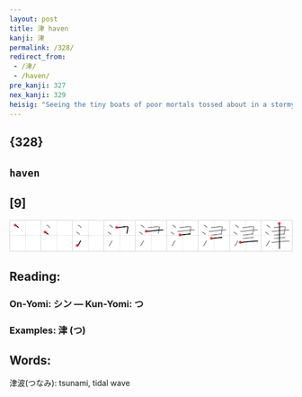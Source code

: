 ```yaml
---
layout: post
title: 津 haven
kanji: 津
permalink: /328/
redirect_from:
 - /津/
 - /haven/
pre_kanji: 327
nex_kanji: 329
heisig: "Seeing the tiny boats of poor mortals tossed about in a stormy sea like so many corks, the All-Merciful took its <i>brush</i> and drew little inlets of <i>water</i> where the hapless creatures might seek shelter. And so it is that we have <b>havens</b>."
---
```


## {328}

## `haven`

## [9]

<div class="stroke"><img src="../images/E6B4A5.png" /></div>

## Reading:

### On-Yomi: シン &mdash; Kun-Yomi: つ

### Examples: 津 (つ)

## Words:

津波(つなみ): tsunami, tidal wave
